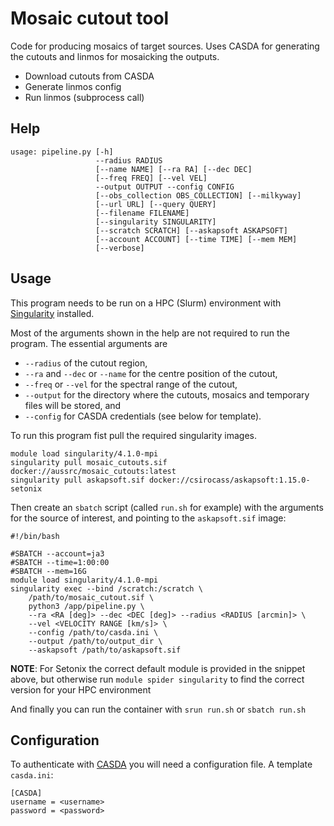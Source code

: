 # Mosaic cutout tool

Code for producing mosaics of target sources. Uses CASDA for generating the cutouts and linmos for mosaicking the outputs.

* Download cutouts from CASDA
* Generate linmos config
* Run linmos (subprocess call)

## Help

```
usage: pipeline.py [-h]
                   --radius RADIUS
                   [--name NAME] [--ra RA] [--dec DEC]
                   [--freq FREQ] [--vel VEL]
                   --output OUTPUT --config CONFIG
                   [--obs_collection OBS_COLLECTION] [--milkyway]
                   [--url URL] [--query QUERY]
                   [--filename FILENAME]
                   [--singularity SINGULARITY]
                   [--scratch SCRATCH] [--askapsoft ASKAPSOFT]
                   [--account ACCOUNT] [--time TIME] [--mem MEM]
                   [--verbose]
```

## Usage

This program needs to be run on a HPC (Slurm) environment with [Singularity](https://docs.sylabs.io/guides/3.5/user-guide/introduction.html) installed.

Most of the arguments shown in the help are not required to run the program. The essential arguments are

* `--radius` of the cutout region,
* `--ra` and `--dec` or `--name` for the centre position of the cutout,
* `--freq` or `--vel` for the spectral range of the cutout,
* `--output` for the directory where the cutouts, mosaics and temporary files will be stored, and
* `--config` for CASDA credentials (see below for template).

To run this program fist pull the required singularity images.

```
module load singularity/4.1.0-mpi
singularity pull mosaic_cutouts.sif docker://aussrc/mosaic_cutouts:latest
singularity pull askapsoft.sif docker://csirocass/askapsoft:1.15.0-setonix
```

Then create an `sbatch` script (called `run.sh` for example) with the arguments for the source of interest, and pointing to the `askapsoft.sif` image:

```
#!/bin/bash

#SBATCH --account=ja3
#SBATCH --time=1:00:00
#SBATCH --mem=16G
module load singularity/4.1.0-mpi
singularity exec --bind /scratch:/scratch \
    /path/to/mosaic_cutout.sif \
    python3 /app/pipeline.py \
    --ra <RA [deg]> --dec <DEC [deg]> --radius <RADIUS [arcmin]> \
    --vel <VELOCITY RANGE [km/s]> \
    --config /path/to/casda.ini \
    --output /path/to/output_dir \
    --askapsoft /path/to/askapsoft.sif
```

**NOTE**: For Setonix the correct default module is provided in the snippet above, but otherwise run `module spider singularity` to find the correct version for your HPC environment

And finally you can run the container with `srun run.sh` or `sbatch run.sh`

## Configuration

To authenticate with [CASDA](https://data.csiro.au/) you will need a configuration file. A template `casda.ini`:

```
[CASDA]
username = <username>
password = <password>
```
